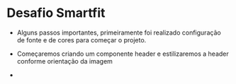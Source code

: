 # Desafio Smartfit

- Alguns passos importantes, primeiramente foi realizado configuração de fonte e de cores para começar o projeto.

- Começaremos criando um componente header e estilizaremos a header conforme orientação da imagem

- 
